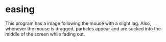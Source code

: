 easing
======

This program has a image following the mouse with a slight lag. Also, whenever the mouse is dragged, particles appear and are sucked into the middle of the screen while fading out.
